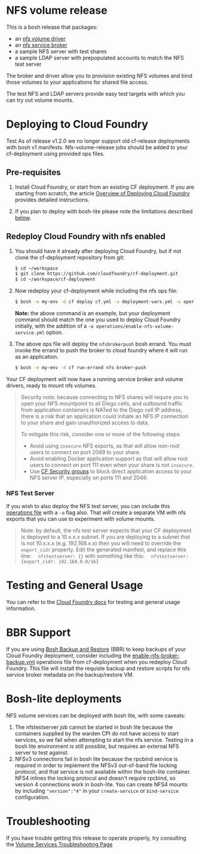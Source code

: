 # NFS volume release

This is a bosh release that packages:
- an [nfs volume driver](https://github.com/cloudfoundry-incubator/nfsv3driver) 
- an [nfs service broker](https://github.com/cloudfoundry-incubator/nfsbroker) 
- a sample NFS server with test shares
- a sample LDAP server with prepopulated accounts to match the NFS test server

The broker and driver allow you to provision existing NFS volumes and bind those volumes to your applications for shared file access.

The test NFS and LDAP servers provide easy test targets with which you can try out volume mounts.

# Deploying to Cloud Foundry
Test
As of release v1.2.0 we no longer support old cf-release deployments with bosh v1 manifests.  Nfs-volume-release jobs should be added to your cf-deployment using provided ops files.

## Pre-requisites

1. Install Cloud Foundry, or start from an existing CF deployment.  If you are starting from scratch, the article [Overview of Deploying Cloud Foundry](https://docs.cloudfoundry.org/deploying/index.html) provides detailed instructions.

2. If you plan to deploy with bosh-lite please note the limitations described [below](#bosh-lite-deployments).

## Redeploy Cloud Foundry with nfs enabled

1. You should have it already after deploying Cloud Foundry, but if not clone the cf-deployment repository from git:

    ```bash
    $ cd ~/workspace
    $ git clone https://github.com/cloudfoundry/cf-deployment.git
    $ cd ~/workspace/cf-deployment
    ```

2. Now redeploy your cf-deployment while including the nfs ops file:
    ```bash
    $ bosh -e my-env -d cf deploy cf.yml -v deployment-vars.yml -o operations/enable-nfs-volume-service.yml
    ```
   **Note:** the above command is an example, but your deployment command should match the one you used to deploy Cloud Foundry initially, with the addition of a `-o operations/enable-nfs-volume-service.yml` option.

3. The above ops file will deploy the `nfsbrokerpush` bosh errand. You must invoke the errand to push the broker to cloud foundry where it will run as an application.
    ```bash
    $ bosh -e my-env -d cf run-errand nfs-broker-push
    ```

Your CF deployment will now have a running service broker and volume drivers, ready to mount nfs volumes.
> Security note: because connecting to NFS shares will require you to open your NFS mountpoint to all Diego cells, and outbound traffic from application containers is NATed to the Diego cell IP address, there is a risk that an application could initiate an NFS IP connection to your share and gain unauthorized access to data.
> 
> To mitigate this risk, consider one or more of the following steps:
> * Avoid using `insecure` NFS exports, as that will allow non-root users to connect on port 2049 to your share.
> * Avoid enabling Docker application support as that will allow root users to connect on port 111 even when your share is not `insecure`.
> * Use [CF Security groups](https://docs.cloudfoundry.org/adminguide/app-sec-groups.html) to block direct application access to your NFS server IP, especially on ports 111 and 2049.

### NFS Test Server
If you wish to also deploy the NFS test server, you can include this [operations file](https://github.com/cloudfoundry/cf-deployment/blob/master/operations/test/enable-nfs-test-server.yml) with a `-o` flag also.  That will create a separate VM with nfs exports that you can use to experiment with volume mounts.
> Note: by default, the nfs test server expects that your CF deployment is deployed to a 10.x.x.x subnet.  If you are deploying to a subnet that is not 10.x.x.x (e.g. 192.168.x.x) then you will need to override the `export_cidr` property.
> Edit the generated manifest, and replace this line:
> `  nfstestserver: {}`
> with something like this:
> `  nfstestserver: {export_cidr: 192.168.0.0/16}`

# Testing and General Usage

You can refer to the [Cloud Foundry docs](https://docs.cloudfoundry.org/devguide/services/using-vol-services.html#-nfs-volume-service) for testing and general usage information.

# BBR Support
If you are using [Bosh Backup and Restore](https://docs.cloudfoundry.org/bbr/) (BBR) to keep backups of your Cloud Foundry deployment, consider including the [enable-nfs-broker-backup.yml](https://github.com/cloudfoundry/cf-deployment/blob/master/operations/backup-and-restore/enable-backup-restore-nfs-broker.yml) operations file from cf-deployment when you redeploy Cloud Foundry.  This file will install the requiste backup and restore scripts for nfs service broker metadata on the backup/restore VM.

# Bosh-lite deployments
NFS volume services can be deployed with bosh lite, with some caveats:
1) The nfstestserver job cannot be started in bosh lite because the containers supplied by the warden CPI do not have access to start services, so we fail when attempting to start the nfs service.  Testing in a bosh lite environment is still possible, but requires an external NFS server to test against.
2) NFSv3 connections fail in bosh lite because the rpcbind service is required in order to implement the NFSv3 out-of-band file locking protocol, and that service is not available within the bosh-lite container. NFS4 inlines the locking protocol and doesn't require rpcbind, so version 4 connections work in bosh-lite.  You can create NFS4 mounts by including `"version":"4"` in your `create-service` or `bind-service` configuration.

# Troubleshooting
If you have trouble getting this release to operate properly, try consulting the [Volume Services Troubleshooting Page](https://github.com/cloudfoundry-incubator/volman/blob/master/TROUBLESHOOTING.md)
